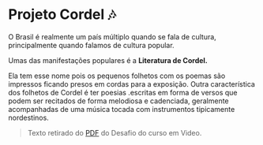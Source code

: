 # Projeto Cordel 🎶
<p>O Brasil é realmente um país múltiplo quando se fala de cultura, principalmente quando falamos de cultura popular.</p>
<p>Umas das manifestações populares é a <strong> Literatura de Cordel. </strong>   </p>
<p>Ela tem esse nome pois os pequenos folhetos com os poemas são impressos ficando presos em cordas para a exposição. Outra característica dos folhetos de Cordel é ter poesias .escritas em forma de versos que podem ser recitados de forma melodiosa e cadenciada, geralmente acompanhadas de uma música tocada com instrumentos tipicamente nordestinos.</p>

><p>Texto retirado do <a href="https://github.com/gustavoguanabara/html-css/blob/master/aulas-pdf/20%20-%20Mini-projeto%20Cordel.pdf">PDF</a> do Desafio do curso em Video.<p/>

